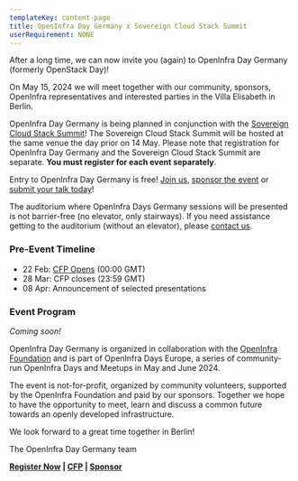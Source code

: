 ```yaml
---
templateKey: content-page
title: OpenInfra Day Germany x Sovereign Cloud Stack Summit
userRequirement: NONE
---
```

After a long time, we can now invite you (again) to OpenInfra Day Germany (formerly OpenStack Day)!

On May 15, 2024 we will meet together with our community, sponsors, OpenInfra representatives and interested parties in the Villa Elisabeth in Berlin.

OpenInfra Day Germany is being planned in conjunction with the [Sovereign Cloud Stack Summit](https://scs.community/summit2024/)! The Sovereign Cloud Stack Summit will be hosted at the same venue the day prior on 14 May. Please note that registration for OpenInfra Day Germany and the Sovereign Cloud Stack Summit are separate. **You must register for each event separately**. 

Entry to OpenInfra Day Germany is free! [Join us](https://oideurope2024.openinfra.dev/#registration=1), [sponsor the event](https://openinfra.dev/events/sponsorship) or [submit your talk today](https://forms.gle/KJzFYxVSh7JadurSA)!

The auditorium where OpenInfra Days Germany sessions will be presented is not barrier-free (no elevator, only stairways). If you need assistance getting to the auditorium (without an elevator), please [contact us](mailto:events@openinfra.dev).

### Pre-Event Timeline

* 22 Feb: [CFP Opens](https://forms.gle/KJzFYxVSh7JadurSA) (00:00 GMT)[](https://forms.gle/KJzFYxVSh7JadurSA)
* 28 Mar: CFP closes (23:59 GMT)
* 08 Apr: Announcement of selected presentations

### Event Program

*Coming soon!*

OpenInfra Day Germany is organized in collaboration with the [OpenInfra Foundation](https://openinfra.dev) and is part of OpenInfra Days Europe, a series of community-run OpenInfra Days and Meetups in May and June 2024.

The event is not-for-profit, organized by community volunteers, supported by the OpenInfra Foundation and paid by our sponsors. Together we hope to have the opportunity to meet, learn and discuss a common future towards an openly developed infrastructure.

We look forward to a great time together in Berlin!

The OpenInfra Day Germany team

**[Register Now](https://oideurope2024.openinfra.dev/#registration=1) | [CFP](https://forms.gle/KJzFYxVSh7JadurSA) | [Sponsor](https://openinfra.dev/events/sponsorship)**